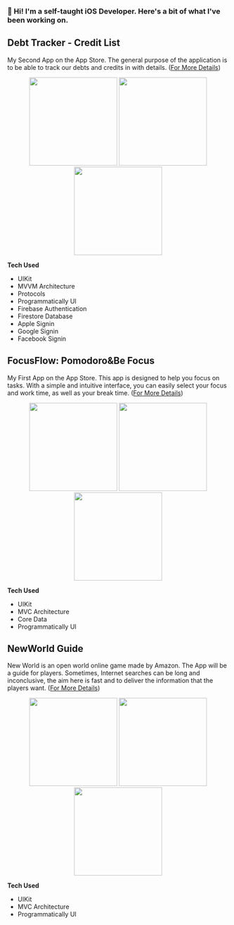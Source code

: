 ### 👋 Hi! I'm a self-taught iOS Developer. Here's a bit of what I've been working on.

## Debt Tracker - Credit List
My Second App on the App Store. The general purpose of the application is to be able to track our debts and credits in with details.
([For More Details](https://github.com/CanerCagri/Debt-Tracker))

<p align="center">
<img src="https://github.com/CanerCagri/iOS-Developer-Portfolio/assets/99286902/bf933057-09b2-4cc6-b65e-250bba7a2ee1" width="200"/>
<img src="https://github.com/CanerCagri/iOS-Developer-Portfolio/assets/99286902/f51bcee5-6a2d-403d-87f2-04d2d164b8f1" width="200"/>
<img src="https://github.com/CanerCagri/iOS-Developer-Portfolio/assets/99286902/248121ef-465a-44bb-8d60-7c1997fe746e" width="200"/>
</p>



**Tech Used**
* UIKit
* MVVM Architecture
* Protocols
* Programmatically UI
* Firebase Authentication
* Firestore Database
* Apple Signin
* Google Signin
* Facebook Signin

## FocusFlow: Pomodoro&Be Focus

My First App on the App Store. This app is designed to help you focus on tasks. With a simple and intuitive interface, you can easily select your focus and work time, as well as your break time.
([For More Details](https://github.com/CanerCagri/Pomodoro-App))

<p align="center">
<img src="https://github.com/CanerCagri/Debt-Tracker/assets/99286902/8492bec8-3910-484c-a2de-1ecc26126423" width="200"/>
<img src="https://github.com/CanerCagri/Debt-Tracker/assets/99286902/e1297d23-171f-4851-bbaa-fbf147b5f908" width="200"/>
<img src="https://github.com/CanerCagri/Debt-Tracker/assets/99286902/edc132ec-d377-451c-bebb-2120c24ce538" width="200"/>
</p>



**Tech Used**
* UIKit
* MVC Architecture
* Core Data
* Programmatically UI

## NewWorld Guide

New World is an open world online game made by Amazon. The App will be a guide for players. Sometimes, Internet searches can be long and inconclusive, the aim here is fast and to deliver the information that the players want.
([For More Details](https://github.com/CanerCagri/NewWorld-Guide-App))

<p align="center">
<img src="https://github.com/CanerCagri/NewWorld-Guide-App/assets/99286902/a5a2b741-ede4-4776-a9ed-b3a5e5a19fe8" width="200"/>
<img src="https://github.com/CanerCagri/NewWorld-Guide-App/assets/99286902/85af606a-9591-404e-a927-3b4f28a68d21" width="200"/>
<img src="https://github.com/CanerCagri/NewWorld-Guide-App/assets/99286902/048d4cfb-b54a-4eff-95d9-818c6ac4174e" width="200"/>
</p>



**Tech Used**
* UIKit
* MVC Architecture
* Programmatically UI
